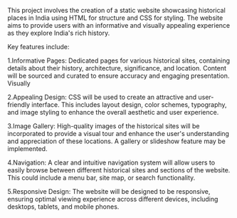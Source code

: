 This project involves the creation of a static website showcasing historical places in India using HTML for structure and CSS for styling.  The website aims to provide users with an informative and visually appealing experience as they explore India's rich history. 

Key features include:

1.Informative Pages: Dedicated pages for various historical sites, containing details about their history, architecture, significance, and location. Content will be sourced and curated to ensure accuracy and engaging presentation.
Visually 

2.Appealing Design: CSS will be used to create an attractive and user-friendly interface. This includes layout design, color schemes, typography, and image styling to enhance the overall aesthetic and user experience.

3.Image Gallery: High-quality images of the historical sites will be incorporated to provide a visual tour and enhance the user's understanding and appreciation of these locations. A gallery or slideshow feature may be implemented.

4.Navigation: A clear and intuitive navigation system will allow users to easily browse between different historical sites and sections of the website. This could include a menu bar, site map, or search functionality.

5.Responsive Design: The website will be designed to be responsive, ensuring optimal viewing experience across different devices, including desktops, tablets, and mobile phones.
